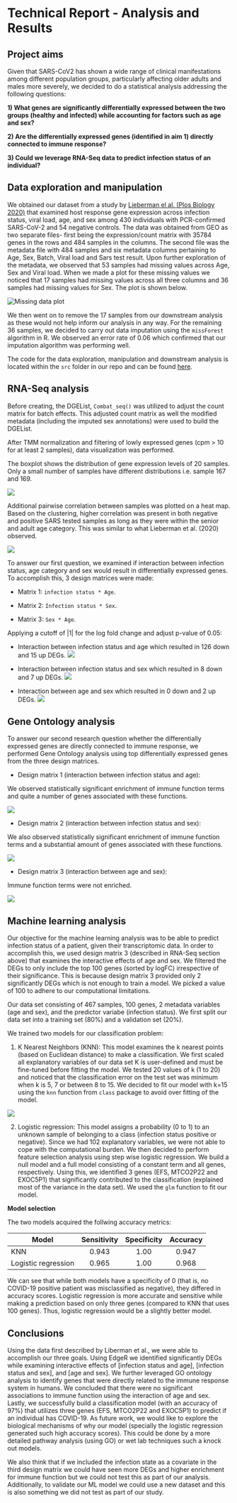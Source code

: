 # Technical Report - Analysis and Results 

## Project aims 
Given that SARS-CoV2 has shown a wide range of clinical manifestations among different population groups, particularly affecting older adults and males more severely, we decided to do a statistical analysis addressing the following questions:

**1) What genes are significantly differentially expressed between the two groups (healthy and infected) while accounting for factors such as age and sex?**

**2) Are the differentially expressed genes (identified in aim 1) directly connected to immune response?**

**3) Could we leverage RNA-Seq data to predict infection status of an individual?**


## Data exploration and manipulation 

We obtained our dataset from a study by [Lieberman el al. (Plos Biology 2020)](https://journals.plos.org/plosbiology/article?id=10.1371/journal.pbio.3000849) that examined host response gene expression across infection status, viral load, age, and sex among 430 individuals with PCR-confirmed SARS-CoV-2 and 54 negative controls. The data was obtained from GEO as two separate files- first being the expression/count matrix with 35784 genes in the rows and 484 samples in the columns. The second file was the metadata file with 484 samples and six metadata columns pertaining to Age, Sex, Batch, Viral load and Sars test result. Upon further exploration of the metadata, we observed that 53 samples had missing values across Age, Sex and Viral load. When we made a plot for these missing values we noticed that 17 samples had missing values across all three columns and 36 samples had missing values for Sex. The plot is shown below. 

![Missing data plot](../Results/Plots/Missing_data.png)

We then went on to remove the 17 samples from our downstream analysis as these would not help inform our analysis in any way. For the remaining 36 samples, we decided to carry out data imputation using the `missForest` algorithm in R. We observed an error rate of 0.06 which confirmed that our imputation algorithm was performing well. 

The code for the data exploration, manipulation and downstream analysis is located within the `src` folder in our repo and can be found [here](https://github.com/STAT540-UBC-2022/project-team-11/blob/main/src/imputed.Rmd). 


## RNA-Seq analysis

Before creating, the DGEList, `Combat_seq()` was utilized to adjust the count matrix for batch effects. This adjusted count matrix as well the modified metadata (including the imputed sex annotations) were used to build the DGEList. 

After TMM normalization and filtering of lowly expressed genes (cpm > 10 for at least 2 samples), data visualization was performed. 

The boxplot shows the distribution of gene expression levels of 20 samples. Only a small number of samples have different distributions i.e. sample 167 and 169.

![](https://github.com/STAT540-UBC-2022/project-team-11/blob/580decab757e78a930b6954cbb1988a954c6f572/Results/Plots/box_plot.jpg)

Additional pairwise correlation between samples was plotted on a heat map. Based on the clustering, higher correlation was present in both negative and positive SARS tested samples as long as they were within the senior and adult age category. This was similar to what Lieberman et al. (2020) observed.

![](https://github.com/STAT540-UBC-2022/project-team-11/blob/dc53ae687dd40eb342cfcfafd5c49cee6f15f213/Results/Plots/heatmap.png)

To answer our first question, we examined if interaction between infection status, age category and sex would result in differentially expressed genes. To accomplish this, 3 design matrices were made:

- Matrix 1: `infection status * Age`.

- Matrix 2: `Infection status * Sex`.

- Matrix 3: `Sex * Age`.

Applying a cutoff of |1| for the log fold change and adjust p-value of 0.05: 
- Interaction between infection status and age which resulted in 126 down and 15 up DEGs.
![](https://github.com/STAT540-UBC-2022/project-team-11/blob/263abeff2f45447b7568219d6215f820a1164090/Results/Plots/MD_2.png)

- Interaction between infection status and sex which resulted in 8 down and 7 up DEGs.
![](https://github.com/STAT540-UBC-2022/project-team-11/blob/263abeff2f45447b7568219d6215f820a1164090/Results/Plots/MD_1.png)

- Interaction between age and sex which resulted in 0 down and 2 up DEGs. 
![](https://github.com/STAT540-UBC-2022/project-team-11/blob/263abeff2f45447b7568219d6215f820a1164090/Results/Plots/MD_3.png)


## Gene Ontology analysis

To answer our second research question whether the differentially expressed genes are directly connected to immune response, we performed Gene Ontology analysis using top differentially expressed genes from the three design matrices. 

+ Design matrix 1 (interaction between infection status and age):

We observed statistically significant enrichment of immune function terms and quite a number of genes associated with these functions.

![](../Results/Plots/GoSeq_2.png)

+ Design matrix 2 (interaction between infection status and sex):

We also observed statistically significant enrichment of immune function terms and a substantial amount of genes associated with these functions.

![](../Results/Plots/GoSeq_1.png)

+ Design matrix 3 (interaction between age and sex):

Immune function terms were not enriched.

![](../Results/Plots/GoSeq_3.png)



## Machine learning analysis

Our objective for the machine learning analysis was to be able to predict infection status of a patient, given their transcriptomic data. In order to accomplish this, we used design matrix 3 (described in RNA-Seq section above) that examines the interactive effects of age and sex. We filtered the DEGs to only include the top 100 genes (sorted by logFC) irrespective of their significance. This is because design matrix 3 provided only 2 significantly DEGs which is not enough to train a model. We picked a value of 100 to adhere to our computational limitations. 

Our data set consisting of 467 samples, 100 genes, 2 metadata variables (age and sex), and the predictor variabe (infection status). We first split our data set into a training set (80%) and a validation set (20%).

We trained two models for our classification problem:

1) K Nearest Neighbors (KNN): This model examines the k nearest points (based on Euclidean distance) to make a classification. We first scaled all explanatory variables of our data set K is user-defined and must be fine-tuned before fitting the model. We tested 20 values of k (1 to 20) and noticed that the classification error on the test set was minimum when k is 5, 7 or between 8 to 15. We decided to fit our model with k=15 using the `knn` function from `class` package to avoid over fitting of the model. 

![](../Results/Plots/ML.png)

2) Logistic regression: This model assigns a probability (0 to 1) to an unknown sample of belonging to a class (infection status positive or negative). Since we had 102 explanatory variables, we were not able to cope with the computational burden. We then decided to perform feature selection analysis using step wise logistic regression. We build a null model and a full model consisting of a constant term and all genes, respectively. Using this, we identified 3 genes (EFS, MTCO2P22 and EXOC5P1) that significantly contributed to the classification (explained most of the variance in the data set). We used the `glm` function to fit our model. 

**Model selection**

The two models acquired the follwing accuracy metrics: 

| Model         | Sensitivity   | Specificity  | Accuracy |
| ------------- |:-------------:| :-----:| :--------------: |
| KNN           | 0.943 | 1.00 | 0.947 |
| Logistic regression      | 0.965 | 1.00 | 0.968 |

We can see that while both models have a specificity of 0 (that is, no COVID-19 positive patient was misclassified as negative), they differed in accuracy scores. Logistic regression is more accurate and sensitive while making a prediction based on only three genes (compared to KNN that uses 100 genes). Thus, logistic regression would be a slightly better model.

## Conclusions 

Using the data first described by Liberman et al., we were able to accomplish our three goals. Using EdgeR we identified significantly DEGs while examining interactive effects of [infection status and age], [infection status and sex], and [age and sex]. We further leveraged GO ontology analysis to identify genes that were directly related to the immune response system in humans. We concluded that there were no significant associations to immune function using the interaction of age and sex. Lastly, we successfully build a classification model (with an accuracy of 97%) that utilizes three genes (EFS, MTCO2P22 and EXOC5P1) to predict if an individual has COVID-19.
As future work, we would like to explore the biological mechanisms of why our model (specially the logistic regression generated such high accuracy scores). This could be done by a more detailed pathway analysis (using GO) or wet lab techniques such a knock out models. 

We also think that if we included the infection state as a covariate in the third design matrix we could have seen more DEGs and higher enrichment for immune function but we could not test this as part of our analysis. Additionally, to validate our ML model we could use a new dataset and this is also something we did not test as part of our study. 
